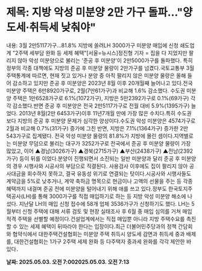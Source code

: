 # **제목: 지방 악성 미분양 2만 가구 돌파…"양도세·취득세 낮춰야"**

  내용: 3월 2만5117가구…81.8% 지방에 쏠려LH 3000가구 미분양 매입에 신청 쇄도업계 "2주택 세부담 완화 등 세제 혜택"[서울=뉴시스]정진형 기자 = 집을 다 지었지만 팔리지 않아 악성 미분양으로 불리는 '준공 후 미분양'이 2만5000가구를 돌파했다. 특히 정부의 각종 대책에도 지방의 준공 후 미분양 물량이 2만가구를 넘겼다.국토교통부 3월 주택통계에 따르면, 현재 짓고 있거나 분양 중 아직 팔리지 않은 미분양 물량은 올해 들어 감소하고 있지만 준공 후 미분양은 2023년 8월 이후 20개월째 늘어나고 있다.전국 미분양 주택은 6만8920가구로, 2월(7만61가구)과 비교해 1.6% 감소했다. 수도권 미분양 주택은 1만6528가구로 6.1%(1072가구), 지방은 5만2392가구로 0.1%(69가구) 각각 감소했다.반면 준공 후 미분양은 전국 2만5117가구로 전월 대비 5.9%(1395가구) 늘었다. 2013년 8월(2만 6453가구)이후 11년7개월 만에 가장 많은 수치다.특히 수도권보다 지방의 준공 후 미분양 문제가 심각한 양상이다.수도권 악성 미분양은 4574가구로 2월과 비교해 0.7%(31가구) 증가에 그친 반면, 지방은 7.1%(1364가구) 증가한 2만543가구로 집계됐다. 전국 악성 미분양 물량의 81.8%가 지방에 몰린 셈이다.지역별로는 미분양 무덤으로 불리는 대구가 3252가구로 전국에서 준공 후 미분양 물량이 가장 많았고, 이어 ▲경남(3026가구) ▲경북(2715가구) ▲부산(2438가구) ▲전남(2392가구) 등이 뒤를 이었다.분양이 진행되면서 소진되는 일반 미분양과 달리 준공 후 미분양의 경우 시행사와 시공사의 부담으로 직결된다. 사용검사 이후에도 집이 팔리지 않아 공사대금을 회수하지 못하고, 결국 유동성 위기로 연결되는 탓이다.시공사와 시행사들도 계약금을 5%로 낮추거나, 계약 축하금 명목으로 현금이나 고액의 선물을 주는 등 각종 혜택까지 내걸며 준공 전에 미분양을 털어내기 위해 애를 쓰고 있다.정부도 한국토지주택공사(LH)를 통해 3000가구를 직접 매입하기로 하는 등 지방 악성 미분양 해소에 나섰다. 지난달 LH의 매입 신청 접수에 58개 업체 3536가구가 신청하기도 했다. LH는 5월부터 신청 주택에 대해 서류 검토 및 현장 실태조사 후 6월 중 매입 심의를 거쳐 매입 적격 주택을 선별할 예정이다.건설업계에서는 직접 매입뿐 아니라 지방 주택수요를 촉진할 수 있는 세제 혜택이 뒤따라야 한다는 입장이다.최근 더불어민주당과의 정책 간담회와 협약식에서 대한주택건설협회는 미분양 주택 취득시 양도세 감면과 취득세 중과 배제를, 대한건설협회는 1가구 2주택 세제 완화 등 다주택자 중과세 완화를 각각 제안한 바 있다．

  **날짜: 2025.05.03. 오전 7:002025.05.03. 오전 7:13**